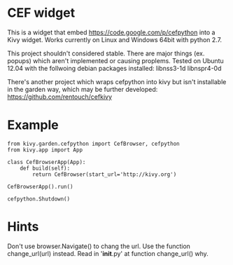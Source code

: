 # CEF widget

This is a widget that embed https://code.google.com/p/cefpython into a Kivy widget.
Works currently on Linux and Windows 64bit with python 2.7.

This project shouldn't considered stable. There are major things (ex. popups) which aren't implemented or causing proplems.
Tested on Ubuntu 12.04 with the follwoing debian packages installed: libnss3-1d libnspr4-0d

There's another project which wraps cefpython into kivy but isn't installable in the garden way, which may be further developed: https://github.com/rentouch/cefkivy

# Example

    from kivy.garden.cefpython import CefBrowser, cefpython
    from kivy.app import App

    class CefBrowserApp(App):
        def build(self):
            return CefBrowser(start_url='http://kivy.org')

    CefBrowserApp().run()
    
    cefpython.Shutdown()


# Hints

Don't use browser.Navigate() to chang the url. Use the function change_url(url) instead.
Read in '__init__.py' at function change_url() why.
